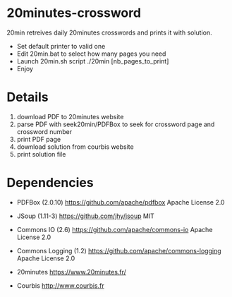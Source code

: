 20minutes-crossword
===================

20min retreives daily 20minutes crosswords and prints it with solution.

- Set default printer to valid one
- Edit 20min.bat to select how many pages you need
- Launch 20min.sh script 
	./20min [nb_pages_to_print]
- Enjoy

Details
=======

1. download PDF to 20minutes website
2. parse PDF with seek20min/PDFBox to seek for crossword page and crossword number
3. print PDF page 
4. download solution from courbis website
5. print solution file

Dependencies
============

* PDFBox (2.0.10)
https://github.com/apache/pdfbox
Apache License 2.0

* JSoup (1.11-3)
https://github.com/jhy/jsoup
MIT

* Commons IO (2.6)
https://github.com/apache/commons-io
Apache License 2.0

* Commons Logging (1.2)
https://github.com/apache/commons-logging
Apache License 2.0

* 20minutes 
https://www.20minutes.fr/

* Courbis
http://www.courbis.fr
